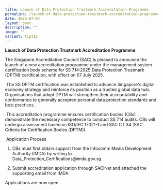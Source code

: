```yaml
---
title: Launch of Data Protection Trustmark Accreditation Programme
permalink: /launch-of-data-protection-trustmark-accreditation-programme/
date: 2025-07-04
layout: post
description: ""
image: ""
variant: tiptap
---
```

<p><strong>Launch of Data Protection Trustmark Accreditation Programme</strong>
</p>
<p>The Singapore Accreditation Council (SAC) is pleased to announce the launch
of a new accreditation programme under the management system certification
body scheme for SS 714:2025 Data Protection Trustmark (DPTM) certification,
with effect on 07 July 2025.</p>
<p>&nbsp;The SS DPTM certification was established to advance Singapore's
digital economy strategy and reinforce its position as a trusted global
data hub. Organisations that adopt DPTM will strengthen their accountability
and conformance to generally accepted personal data protection standards
and best practices.</p>
<p>&nbsp;This accreditation programme ensures certification bodies (CBs)
demonstrate the necessary competence to conduct SS 714 audits. CBs will
undergo assessment based on ISO/IEC 17021-1 and SAC CT 34 (SAC Criteria
for Certification Bodies (DPTM)).</p>
<p>&nbsp;Application Process</p>
<ol data-tight="true" class="tight">
<li>
<p>CBs must first obtain support from the Infocomm Media Development Authority
(IMDA) by writing to <a rel="noopener noreferrer nofollow" target="_blank">Data_Protection_Certifications@imda.gov.sg</a>
</p>
</li>
<li>
<p>Submit accreditation application through SACiNet and attached the supporting
email from IMDA</p>
</li>
</ol>
<p>Applications are now open.</p>